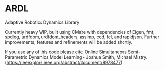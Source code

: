 # ARDL
Adaptive Robotics Dynamics Library

Currently heavy WIP, built using CMake with dependencies of Eigen, fmt, spdlog, urdfdom, urdfdom_headers, assimp, ccd, fcl, and rapidjson.
Further improvements, features and refinements will be added shortly.

If you use any of this code please cite: Online Simultaneous Semi-Parametric Dynamics Model Learning - Joshua Smith, Michael Mistry. (https://ieeexplore.ieee.org/abstract/document/8978477)
